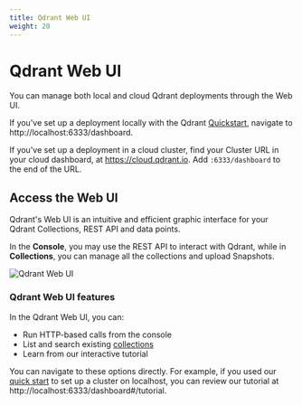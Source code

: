 ```yaml
---
title: Qdrant Web UI
weight: 20
---
```


# Qdrant Web UI

You can manage both local and cloud Qdrant deployments through the Web UI.

If you've set up a deployment locally with the Qdrant [Quickstart](/documentation/quick-start/),
navigate to http://localhost:6333/dashboard.

If you've set up a deployment in a cloud cluster, find your Cluster URL in your
cloud dashboard, at https://cloud.qdrant.io. Add `:6333/dashboard` to the end
of the URL. 

## Access the Web UI

Qdrant's Web UI is an intuitive and efficient graphic interface for your Qdrant Collections, REST API and data points.

In the **Console**, you may use the REST API to interact with Qdrant, while in **Collections**, you can manage all the collections and upload Snapshots. 

![Qdrant Web UI](/articles_data/qdrant-1.3.x/web-ui.png)

### Qdrant Web UI features

In the Qdrant Web UI, you can:

- Run HTTP-based calls from the console
- List and search existing [collections](/documentation/concepts/collections/)
- Learn from our interactive tutorial

You can navigate to these options directly. For example, if you used our 
[quick start](/documentation/quick-start/) to set up a cluster on localhost,
you can review our tutorial at http://localhost:6333/dashboard#/tutorial.

